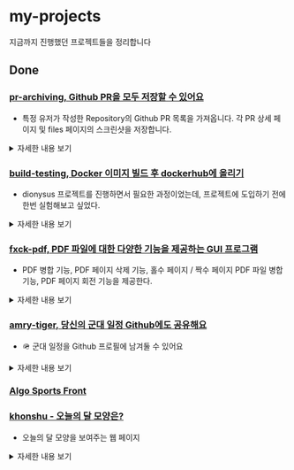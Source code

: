 # my-projects
지금까지 진행했던 프로젝트들을 정리합니다

## Done

### [pr-archiving, Github PR을 모두 저장할 수 있어요](https://github.com/shinkeonkim/pr-archiving)

- 특정 유저가 작성한 Repository의 Github PR 목록을 가져옵니다. 각 PR 상세 페이지 및 files 페이지의 스크린샷을 저장합니다.

<details>
<summary>
  자세한 내용 보기
</summary>

#### ❓ why
- 특정 Repository에서 기여한 내용들을 한번에 모아두고 싶다는 지인들의 니즈

#### 🍿 What & How
- Github PR의 경우, 계정 로그인 및 2FA 인증도 된 이후에 확인할 수 있음을 고려해야 했다.
  - -> 크롬 원격 디버거 모드로 실행 후에 해당 브라우저를 사용하자
- Load more… 및 Show Resolved 등으로 가려져 있는 부분도 처리한 후 정보를 모으고 싶다.,
  - 해당 버튼들을 처리하고 스크린샷을 찍도록 로직을 추가하자

</details>

### [build-testing, Docker 이미지 빌드 후 dockerhub에 올리기](https://github.com/shinkeonkim/build-testing)
- dionysus 프로젝트를 진행하면서 필요한 과정이었는데, 프로젝트에 도입하기 전에 한번 실험해보고 싶었다.  

<details>
<summary>
  자세한 내용 보기
</summary>

#### ❓ why
- dionysus 프로젝트를 진행하면서 필요한 과정이었는데, 프로젝트에 도입하기 전에 한번 실험해보고 싶었다. 

#### 🍿 What & How
- 간단한 Python Docker container를 dockerhub에 올렸다.

</details>

### [fxck-pdf, PDF 파일에 대한 다양한 기능을 제공하는 GUI 프로그램](https://github.com/shinkeonkim/fuck-pdf)

- PDF 병합 기능, PDF 페이지 삭제 기능, 홀수 페이지 / 짝수 페이지 PDF 파일 병합 기능, PDF 페이지 회전 기능을 제공한다.

<details>
<summary>
  자세한 내용 보기
</summary>

#### ❓ why
- 단순한 PDF 병합, 페이지 삭제를 많이 할 일이 있었지만, 유료 툴을 쓰고 싶지는 않았다.

#### 🍿 What & How
- PDF 문서에 대한 처리가 필요했다.
  - 직접 구현하는 것도 좋지만 라이브러리를 이용해서 빠르게 구현하고 싶었다.
  - -> pypdf2를 활용하자.

</details>

### [amry-tiger, 당신의 군대 일정 Github에도 공유해요](https://github.com/shinkeonkim/army-tiger)

- 🪖 군대 일정을 Github 프로필에 남겨둘 수 있어요

<details>
<summary>
  자세한 내용 보기
</summary>

#### ❓ why
- 갑작스럽게 군대를 가면서, 지인들이 입대, 전역 일정을 계속 물어봤다.
- Github 페이지를 통해 관련 일정을 바로 확인할 수 있게 해주고 싶었다.

#### 🍿 What & How
- ![image](https://github.com/user-attachments/assets/2f894503-0d5f-4182-bca9-f8ddef865ff1)
- Gist에 관련 글을 매일 갱신하게 해야 했다.
  - -> Github Actions를 활용하자.
</details>

### [Algo Sports Front](https://github.com/Algo-Sports/algo-sports-front)

### [khonshu - 오늘의 달 모양은?](https://github.com/shinkeonkim/khonshu)
- 오늘의 달 모양을 보여주는 웹 페이지

<details>
<summary>
  자세한 내용 보기
</summary>

#### ❓ why
- [문나이트 드라마](https://www.disneyplus.com/ko-kr/series/moon-knight/4S3oOF1knocS)를 보다가, 대뜸 달 모양에 집중하게 되었다.
- 하늘을 보러 나가지 않으니, 안에서라도 달 모양을 보자고 생각해서 만들게 되었다.

#### 🍿 What & How
- 달 모양을 만들어야 했다. 관련 글을 찾아보았고 거의 그대로 구현했다.
- 날짜를 임의로 조절하여 보는 기능도 추가하면 좋을 것 같긴 하다.

### [mooyaho - 무야호 짤 생성기](https://github.com/shinkeonkim/mooyaho)
- 무야호 대사 대신에 다른 글자를 넣어 이미지를 만들 수 있는 웹 페이지이다.

<details>
<summary>
  자세한 내용 보기
</summary>

#### ❓ why
- 무야호 밈이 너무 유행하여, 한번 짤 생성기를 만들어볼까? 라는 단순한 생각에서 시작했었다.

#### 🍿 What & How
- Vue.js를 한창 쓰고 있었기 때문에 바로 도입해서 사용해보았다.
- 현재는 Vue.js 관련 내용을 CDN으로 불러오지 못해서 오류가 나 사용이 안된다.

## In Progress

### [Memez 백엔드 프로젝트 - Dionysus](https://github.com/meme-party/dionysus)

- 

<details>
<summary>
  자세한 내용 보기
</summary>

#### ❓ why
- 

#### 🍿 What & How
- 

</details>

## What If? (더 개선할 수 있지 않을까 싶지만, 핵심 기능은 완성했다.)

### [BOJ to PDF, 백준을 PDF 파일로 변환](https://github.com/shinkeonkim/boj-to-pdf)
- 백준 문제 목록을 받아서, 하나의 PDF 파일로 변환해주는 python 스크립트

<details>
<summary>
  자세한 내용 보기
</summary>

#### ❓ why
- 백준 문제를 버스/지하철에서 주로 푸는데, 메모와 웹 브라우저를 번갈아가며 보는게 불편했다.
- PDF 파일로 저장하여 보면 참 편할 것 같았다.

#### 🍿 What & How
- 백준 페이지들을 PDF로 변환해야 한다.
  - -> BeautifulSoup4를 활용하여 웹 페이지 접근 후 PDF로 추출하자.
- 동시에 여러 페이지를 처리하고 싶다.
  - -> asyncio 도입

</details>

### [가위바위보 시뮬레이터, 가위바위보가 움직이면서 싸우면 누가 이길지 예측해보자](https://github.com/shinkeonkim/rsp-simulator)

- 단순한 시뮬레이션 웹 페이지

<details>
<summary>
  자세한 내용 보기
</summary>

#### ❓ why
- [마플 - 가위바위보!!!!](https://www.youtube.com/watch?si=bn4ldlUjgo6E0Bef&v=E1EgJYfBv-Y&feature=youtu.be) 을 보고, 웹 페이지에서도 구현할 수 있지 않을까? 싶었다.
- 그리고 좀 더 다양한 변수를 도입해볼 수 있지 않을까 궁금했다.

#### 🍿 What & How
- 각 객체들이 부딪쳤을 때의 연산이 필요하다.
  - -> tick마다 계속 연산을 하는 방식으로 일단 구현하자.
  - -> 이후 최적화를 할 방안이 있는지 고민하자
- 더 많은 변수
  - 속도, 시뮬레이션 속도 등을 추가했다.
  - 이후 추가하고 싶었지만 시간을 더이상 투자하지 않았다..

</details>

### [what-did-you-do-today, 당신은 오늘 백준을 풀었는가? (알고리즘스터디 내 활용)](https://github.com/shinkeonkim/what-did-you-do-today)

- 알고리즘 스터디 내에서 매일 1일 1문제를 풀기 위해서 자동으로 체크해주는 웹 서비스를 만듬
- 그리고 벌금을 자동으로 책정하여 대시보드로 보여줌

<details>
<summary>
  자세한 내용 보기
</summary>

#### ❓ why
- 알고리즘 스터디 내에서 매일 개인의 기록을 확인하는게 힘들었기 때문에

#### 🍿 What & How
- 매일 정각마다 기록을 확인하는 과정이 필요했음.
  - cron이나 별도 job을 통해 돌릴 수 있었지만 더 간단하게 인프라 없이 해결할 방법을 고민했음.
    - -> github actions에서 trigger로 schedule을 추가해두고 특정 키와 함께 요청을 보내면 정보 갱신을 하도록 했음

</details>


<!--

### 

- 

<details>
<summary>
  자세한 내용 보기
</summary>

#### ❓ why
- 

#### 🍿 What & How
- 

</details>

-->












## Paused

### [wordle-online](https://github.com/shinkeonkim/wordle-online)

- wordle 게임을 온라인에서 여러명이 같이 하는 방법이 없을까?

<details>
<summary>
  자세한 내용 보기
</summary>

#### ❓ why
- wordle 게임을 혼자 하다가, 뭔가 다같이 하는 사이트를 만드는 겸, websocket을 써볼 수 있지 않을까 해서 만들어볼까 한 프로젝트

#### 🍿 What & How
- 진행중에 시간이 부족해 포기하고 있었음.. 이후 다시 간단하게 시도해볼 예정

</details>

### [notion-blog, 노션을 활용한 블로그](https://github.com/shinkeonkim/notion-blog)

- 노션 정보를 가져와, React.js 상에서 커스텀을 추가해보자

<details>
<summary>
  자세한 내용 보기
</summary>

#### ❓ why
- 블로그를 여러 곳에서 한번 써보자는 생각으로 만들어봤다.

#### 🍿 What & How
- react-notion-x 패키지를 사용하면 쉽게 할 수 있었다. 하지만 생각보다 기존 블로그에 비해 이점이 크게 느껴지지 않아 중단했다.

</details>


### [1day1commit](https://github.com/shinkeonkim/1day1commit)

- 1일 1커밋을 하지 않은 날에 알림이 오게 하는 앱을 만들자

<details>
<summary>
  자세한 내용 보기
</summary>

#### ❓ why
- 1일 1커밋에 미쳐있던 시기가 있었다.

#### 🍿 What & How
- Expo를 통해 앱을 만들고 별도 서버에서 1일 1커밋을 꾸준히 체킹하는 식으로 하고 싶었다.
- 하지만 1일 1커밋을 이렇게까지 체크해야 하는가?와 별도 캘린더 앱을 통해서 체크할 수 있지 않을까 라는 생각으로 중단했다.

</details>




<!--

### 

- 

<details>
<summary>
  자세한 내용 보기
</summary>

#### ❓ why
- 

#### 🍿 What & How
- 

</details>

-->






